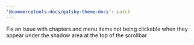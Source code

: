 ```yaml
---
'@commercetools-docs/gatsby-theme-docs': patch
---
```


Fix an issue with chapters and menu items not being clickable when they appear under the shadow area at the top of the scrollbar
